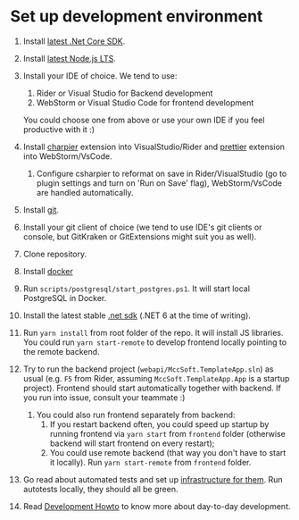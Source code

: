 # Set up development environment
1. Install [latest .Net Core SDK](https://dotnet.microsoft.com/en-us/download/visual-studio-sdks). 
2. Install [latest Node.js LTS](https://nodejs.org/en/). 
3. Install your IDE of choice. We tend to use:
    1. Rider or Visual Studio for Backend development
    1. WebStorm or Visual Studio Code for frontend development

   You could choose one from above or use your own IDE if you feel productive with it :)
2. Install [charpier](https://csharpier.com/docs/Editors) extension into VisualStudio/Rider and [prettier](https://prettier.io/docs/en/editors.html) extension into WebStorm/VsCode.
   1. Configure csharpier to reformat on save in Rider/VisualStudio (go to plugin settings and turn on 'Run on Save' flag), WebStorm/VsCode are handled automatically.
3. Install [git](https://git-scm.com/download/win).
4. Install your git client of choice (we tend to use IDE's git clients or console, but GitKraken or GitExtensions might suit you as well).
5. Clone repository.
6. Install [docker](https://www.docker.com/products/docker-desktop/)
7. Run `scripts/postgresql/start_postgres.ps1`. It will start local PostgreSQL in Docker.
8. Install the latest stable [.net sdk](https://dotnet.microsoft.com/en-us/download/visual-studio-sdks) (.NET 6 at the time of writing).
9. Run `yarn install` from root folder of the repo. It will install JS libraries. You could run `yarn start-remote` to develop frontend locally pointing to the remote backend.
10. Try to run the backend project (`webapi/MccSoft.TemplateApp.sln`) as usual (e.g. `F5` from Rider, assuming `MccSoft.TemplateApp.App` is a startup project). Frontend should start automatically together with backend. If you run into issue, consult your teammate :)
    1. You could also run frontend separately from backend:
       1. If you restart backend often, you could speed up startup by running frontend via `yarn start` from `frontend` folder (otherwise backend will start frontend on every restart);
       2. You could use remote backend (that way you don't have to start it locally). Run `yarn start-remote` from `frontend` folder.
11. Go read about automated tests and set up [infrastructure for them](./Auto-tests.md). Run autotests locally, they should all be green.
12. Read [Development Howto](./Development-Howto.md) to know more about day-to-day development.
